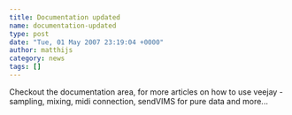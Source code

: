 ```yaml
---
title: Documentation updated
name: documentation-updated
type: post
date: "Tue, 01 May 2007 23:19:04 +0000"
author: matthijs
category: news
tags: []
---
```

Checkout the documentation area, for more articles on how to use veejay - sampling, mixing, midi connection, sendVIMS for pure data and more...